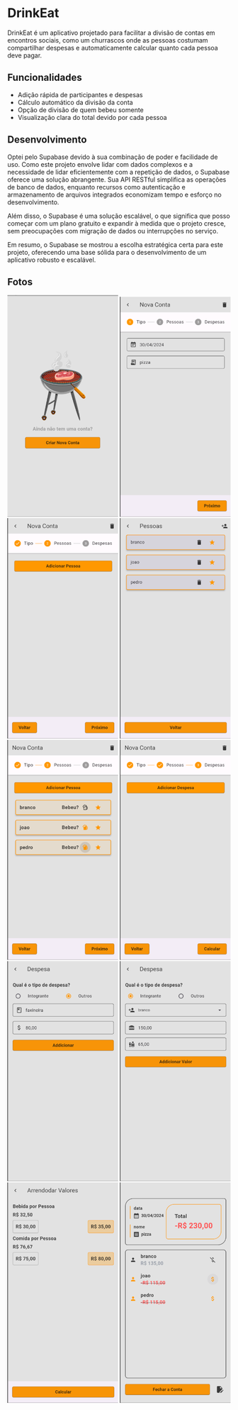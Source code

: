 # DrinkEat

DrinkEat é um aplicativo projetado para facilitar a divisão de contas em encontros sociais, como um churrascos onde as pessoas costumam compartilhar despesas e automaticamente calcular quanto cada pessoa deve pagar.

## Funcionalidades

- Adição rápida de participantes e despesas
- Cálculo automático da divisão da conta
- Opção de divisão de quem bebeu somente
- Visualização clara do total devido por cada pessoa

## Desenvolvimento

Optei pelo Supabase devido à sua combinação de poder e facilidade de uso. Como este projeto envolve lidar com dados complexos e a necessidade de lidar eficientemente com a repetição de dados, o Supabase oferece uma solução abrangente. Sua API RESTful simplifica as operações de banco de dados, enquanto recursos como autenticação e armazenamento de arquivos integrados economizam tempo e esforço no desenvolvimento.

Além disso, o Supabase é uma solução escalável, o que significa que posso começar com um plano gratuito e expandir à medida que o projeto cresce, sem preocupações com migração de dados ou interrupções no serviço.

Em resumo, o Supabase se mostrou a escolha estratégica certa para este projeto, oferecendo uma base sólida para o desenvolvimento de um aplicativo robusto e escalável.


## Fotos
<div>
<img src="assets/ui/img1.png" width="250">
<img src="assets/ui/img2.png" width="250">
<img src="assets/ui/img3.png" width="250">
<img src="assets/ui/img4.png" width="250">
<img src="assets/ui/img5.png" width="250">
<img src="assets/ui/img6.png" width="250">
<img src="assets/ui/img7.png" width="250">
<img src="assets/ui/img8.png" width="250">
<img src="assets/ui/img9.png" width="250">
<img src="assets/ui/img10.png" width="250">
</div>